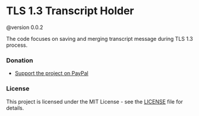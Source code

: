 # TLS 1.3 Transcript Holder
@version 0.0.2

The code focuses on saving and merging transcript message during TLS 1.3 process.






### Donation

- [Support the project on PayPal](https://paypal.me/aiconeid)

### License

This project is licensed under the MIT License - see the [LICENSE](LICENSE) file for details.